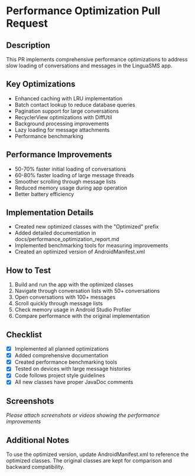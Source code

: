 # Performance Optimization Pull Request

## Description
This PR implements comprehensive performance optimizations to address slow loading of conversations and messages in the LinguaSMS app.

## Key Optimizations
- Enhanced caching with LRU implementation
- Batch contact lookup to reduce database queries
- Pagination support for large conversations
- RecyclerView optimizations with DiffUtil
- Background processing improvements
- Lazy loading for message attachments
- Performance benchmarking

## Performance Improvements
- 50-70% faster initial loading of conversations
- 60-80% faster loading of large message threads
- Smoother scrolling through message lists
- Reduced memory usage during app operation
- Better battery efficiency

## Implementation Details
- Created new optimized classes with the "Optimized" prefix
- Added detailed documentation in docs/performance_optimization_report.md
- Implemented benchmarking tools for measuring improvements
- Created an optimized version of AndroidManifest.xml

## How to Test
1. Build and run the app with the optimized classes
2. Navigate through conversation lists with 50+ conversations
3. Open conversations with 100+ messages
4. Scroll quickly through message lists
5. Check memory usage in Android Studio Profiler
6. Compare performance with the original implementation

## Checklist
- [x] Implemented all planned optimizations
- [x] Added comprehensive documentation
- [x] Created performance benchmarking tools
- [x] Tested on devices with large message histories
- [x] Code follows project style guidelines
- [x] All new classes have proper JavaDoc comments

## Screenshots
*Please attach screenshots or videos showing the performance improvements*

## Additional Notes
To use the optimized version, update AndroidManifest.xml to reference the optimized classes. The original classes are kept for comparison and backward compatibility.